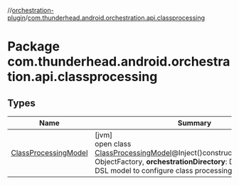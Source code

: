 //[orchestration-plugin](../../index.md)/[com.thunderhead.android.orchestration.api.classprocessing](index.md)

# Package com.thunderhead.android.orchestration.api.classprocessing

## Types

| Name | Summary |
|---|---|
| [ClassProcessingModel](-class-processing-model/index.md) | [jvm]<br>open class [ClassProcessingModel](-class-processing-model/index.md)@Inject()constructor(**objectFactory**: ObjectFactory, **orchestrationDirectory**: DirectoryProperty)<br>DSL model to configure class processing. |
